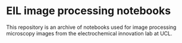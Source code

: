 # EIL image processing notebooks
This repository is an archive of notebooks used for image processing microscopy images from the electrochemical innovation lab at UCL.

